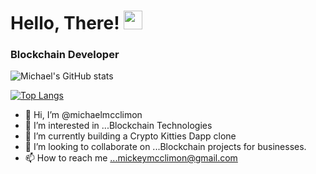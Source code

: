 # Hello, There! <img src="https://raw.githubusercontent.com/MartinHeinz/MartinHeinz/master/wave.gif" width="30px">

### Blockchain Developer 

![Michael's GitHub stats](https://github-readme-stats.vercel.app/api?username=michaelmcclimon&theme=chartreuse-dark&show_icons=true)

[![Top Langs](https://github-readme-stats.vercel.app/api/top-langs/?username=michaelmcclimon&theme=chartreuse-dark&show_icons=true)](https://github.com/michaelmcclimon/github-readme-stats)


- 👋 Hi, I’m @michaelmcclimon
- 👀 I’m interested in ...Blockchain Technologies
- 🌱 I’m currently building a Crypto Kitties Dapp clone
- 💞️ I’m looking to collaborate on ...Blockchain projects for businesses.
- 📫 How to reach me ...mickeymcclimon@gmail.com

<!---
michaelmcclimon/michaelmcclimon is a ✨ special ✨ repository because its `README.md` (this file) appears on your GitHub profile.
You can click the Preview link to take a look at your changes.
--->
